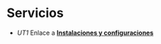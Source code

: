 # Servicios

- *UT1* Enlace a **[Instalaciones y configuraciones](https://github.com/adaanp/Servicios/blob/master/Instalaciones%20y%20configuraciones/Instalaciones.md)**
